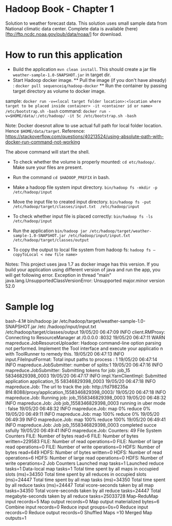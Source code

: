 # Hadoop Book - Chapter 1
Solution to weather forecast data. This solution uses small sample data 
from National climatic data center. Complete data is available (here)[ftp://ftp.ncdc.noaa.gov/pub/data/noaa/]
for download.

# How to run this application

* Build the application `mvn clean install`. This should create a jar file `weather-sample-1.0-SNAPSHOT.jar` in target dir.
* Start Hadoop docker image. 
** Pull the image (if you don't have already) : `docker pull sequenceiq/hadoop-docker`
** Run the container by passing target directory as volume to docker image.

sample: `docker run -v=<local target folder location>:<location where target to be placed inside container> -it <container id or name> /etc/bootstrap.sh -bash`
command: `docker run -v=$HOME/data/:/etc/hadoop/ -it 5c /etc/bootstrap.sh -bash`

Note: Docker doesnot allow to use actual full path for local folder location.  Hence `$HOME/data/target`.
Reference: https://stackoverflow.com/questions/40213524/using-absolute-path-with-docker-run-command-not-working

The above command will start the shell.


* To check whether the volume is properly mounted: `cd etc/hadoop/`. Make sure your files are present.
* Run the command `cd $HADOOP_PREFIX` in bash.
* Make a hadoop file system input directory.  `bin/hadoop fs -mkdir -p /etc/hadoop/input`
* Move the input file to created input directory. 
`bin/hadoop fs -put /etc/hadoop/target/classes/input.txt  /etc/hadoop/input`
* To check whether input file is placed correctly: `bin/hadoop fs -ls /etc/hadoop/input`

* Run the application 
`bin/hadoop jar /etc/hadoop/target/weather-sample-1.0-SNAPSHOT.jar /etc/hadoop/input/input.txt  /etc/hadoop/target/classes/output`

* To copy the output to local file system from hadoop fs:  `hadoop fs –copyToLocal < new file name>`

Notes: This project uses java 1.7 as docker image has this version. If you build your application using different version of java
and run the app, you will get following error.
Exception in thread "main" java.lang.UnsupportedClassVersionError: Unsupported major.minor version 52.0

# Sample log

bash-4.1# bin/hadoop jar /etc/hadoop/target/weather-sample-1.0-SNAPSHOT.jar /etc
/hadoop/input/input.txt  /etc/hadoop/target/classes/output
19/05/20 06:47:09 INFO client.RMProxy: Connecting to ResourceManager at /0.0.0.0
:8032
19/05/20 06:47:11 WARN mapreduce.JobResourceUploader: Hadoop command-line option
 parsing not performed. Implement the Tool interface and execute your applicatio
n with ToolRunner to remedy this.
19/05/20 06:47:13 INFO input.FileInputFormat: Total input paths to process : 1
19/05/20 06:47:14 INFO mapreduce.JobSubmitter: number of splits:1
19/05/20 06:47:16 INFO mapreduce.JobSubmitter: Submitting tokens for job: job_15
58346829398_0003
19/05/20 06:47:17 INFO impl.YarnClientImpl: Submitted application application_15
58346829398_0003
19/05/20 06:47:18 INFO mapreduce.Job: The url to track the job: http://fd798235a
8f4:8088/proxy/application_1558346829398_0003/
19/05/20 06:47:18 INFO mapreduce.Job: Running job: job_1558346829398_0003
19/05/20 06:48:32 INFO mapreduce.Job: Job job_1558346829398_0003 running in uber
 mode : false
19/05/20 06:48:32 INFO mapreduce.Job:  map 0% reduce 0%
19/05/20 06:49:11 INFO mapreduce.Job:  map 100% reduce 0%
19/05/20 06:49:39 INFO mapreduce.Job:  map 100% reduce 100%
19/05/20 06:49:41 INFO mapreduce.Job: Job job_1558346829398_0003 completed succe
ssfully
19/05/20 06:49:41 INFO mapreduce.Job: Counters: 49
        File System Counters
                FILE: Number of bytes read=6
                FILE: Number of bytes written=229583
                FILE: Number of read operations=0
                FILE: Number of large read operations=0
                FILE: Number of write operations=0
                HDFS: Number of bytes read=649
                HDFS: Number of bytes written=0
                HDFS: Number of read operations=6
                HDFS: Number of large read operations=0
                HDFS: Number of write operations=2
        Job Counters
                Launched map tasks=1
                Launched reduce tasks=1
                Data-local map tasks=1
                Total time spent by all maps in occupied slots (ms)=34350
                Total time spent by all reduces in occupied slots (ms)=24447
                Total time spent by all map tasks (ms)=34350
                Total time spent by all reduce tasks (ms)=24447
                Total vcore-seconds taken by all map tasks=34350
                Total vcore-seconds taken by all reduce tasks=24447
                Total megabyte-seconds taken by all reduce tasks=25033728
        Map-ReduMap input records=5
                Map output records=0
                Map output materialized bytes=6
                Combine input records=0
                Reduce input groups=0s=0
                Reduce input records=0
                Reduce output records=0
                Shuffled Maps =10
                Merged Map outputs=1
